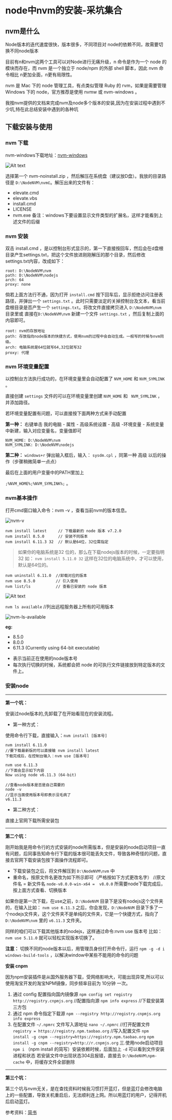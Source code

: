 # node中nvm的安装-采坑集合

## nvm是什么

  Node版本的迭代速度很快，版本很多，不同项目对 node的依赖不同，故需要切换不同node版本
  
 目前有n和nvm这两个工具可以对Node进行无痛升级，n 命令是作为一个 node 的模块而存在，而 nvm 是一个独立于 node/npm 的外部 shell 脚本，因此 nvm 命令相比 n更加全面，n更有局限性。

  nvm 是 Mac 下的 node 管理工具，有点类似管理 Ruby 的 rvm，如果是需要管理 Windows 下的 node，官方推荐是使用 nvmw 或 nvm-windows 。

  我按nvm提供的文档来完成nvm及node多个版本的安装,因为在安装过程中遇到不少坑,特在此总结安装中遇到的各种坑

## 下载安装与使用
### nvm 下载
  nvm-windows下载地址：[nvm-windows](https://github.com/coreybutler/nvm-windows)
  
  ![Alt text](node中nvm的安装-采坑集合-images/NVM-Windows.png)
 
 选择第一个 nvm-noinstall.zip ，然后解压在系统盘（建议放D盘）。我放的目录路径是 `D:\NodeNVM\nvm`c。解压出来的文件有：
 
 +  elevate.cmd
 +  elevate.vbs
 +  install.cmd
 +  LICENSE
 +  nvm.exe
备注：windows下要设置显示文件类型的扩展名，这样才能看到上述文件的后缀

### nvm 安装
 双击 install.cmd ，是以控制台形式显示的，第一下直接按回车，然后会在d盘根目录产生settings.txt，把这个文件放进刚刚解压的那个目录，然后修改settings.txt内容，改成如下：
 
 ```
root: D:\NodeNVM\nvm
path: D:\NodeNVM\nodejs
arch: 64
proxy: none
 ```
 
倘若上面方法行不通，因为打开 `install.cmd` 按下回车后，显示拒绝访问注册表路径，并弹出一个 `settings.txt` 。此时只需要淡定的关掉控制台及文本，看当前盘根目录是否产生一个 `settings.txt`。将改文件直接拷贝进入 `D:\NodeNVM\nvm` 目录里或 直接在`D:\NodeNVM\nvm` 新建一个文件 `settings.txt` ，然后复制上面的内容即可。
 
 ```
root: nvm的存放地址
path: 存放指向node版本的快捷方式，使用nvm的过程中会自动生成。一般写的时候与nvm同级。
arch: 电脑系统是64位就写64,32位就写32
proxy: 代理
```

### nvm 环境变量配置

以控制台方法执行成功的，在环境变量里会自动配置了 `NVM_HOME` 和 `NVM_SYMLINK` 。

直接创建 `settings` 文件的可以在环境变量里创建 `NVM_HOME` 和 ` NVM_SYMLINK` ，并添加路径。

若环境变量配置有问题，可以直接按下面两种方式来手动配置

**第一种：** 右键单击 我的电脑 - 属性 - 高级系统设置 - 高级 -环境变量 - 系统变量 中新建，输入对应变量名，变量值即可
 
 ```
NVM_HOME: D:\NodeNVM\nvm
NVM_SYMLINK: D:\NodeNVM\nodejs
```
 
**第二种：** `windows+r` 弹出输入框后，输入： `sysdm.cpl` ，同第一种 高级 以后的操作（步骤稍微简单一点点）

最后在上面的用户变量中的PATH里加上

`;%NVM_HOME%;%NVM_SYMLINK%;` 。

### nvm基本操作

 打开cmd窗口输入命令：nvm -v ，查看当前nvm的版本信息。
 
 ![nvm-v](node中nvm的安装-采坑集合-images/nvm-v.png)
 
 ```
nvm install latest     // 下载最新的 node 版本 v7.2.0
nvm install 8.5.0      // 安装不同版本
nvm install 6.11.3 32  // 默认是64位，32位需指定
```
 
>如果你的电脑系统是32 位的，那么在下载nodejs版本的时候，一定要指明 32 如： `nvm install 5.11.0 32`  这样在32位的电脑系统中，才可以使用，默认是64位的。
 
 ```
nvm uninstall 6.11.0  //卸载对应的版本
nvm use 8.5.0         // 引入使用
nvm list/ls           // 查看已安装的 node 版本
```
 
 ![Alt text](node中nvm的安装-采坑集合-images/nvm-ls.png)
 
`nvm ls available` //列出远程服务器上所有的可用版本
 
 ![nvm-ls-available](node中nvm的安装-采坑集合-images/nvm-ls-available.png)
 
 **eg:**
 -  8.5.0
 -  8.0.0
 -  6.11.3 (Currently using 64-bit executable)
  * 表示当前正在使用的node版本号
  * 每次执行切换的时候，系统都会把 node 的可执行文件链接放到特定版本的文件上。

### 安装node

---
**第一个坑：**

安装过node版本的,先卸载了在开始看现在的安装流程。

- 第一种方式：

使用命令行下载，直接输入：`nvm install [版本号]`
 
````
nvm install 6.11.0
//要下载最新版的可以直接输 nvm install latest
下载完成后，在控制台输入：nvm use [版本号]
 
nvm use 6.11.3
//下面会显示如下内容
Now using node v6.11.3 (64-bit)
 
//查看node版本是否是自己需要的
node -v
//显示当面使用版本号即表示没毛病了
v6.11.3
````

- 第二种方式：

直接上官网下载所需安装包

---
**第二个坑：**

刚开始我是用命令行的方式安装的node所需版本，但是安装的node启动项目一直有问题，后同事告知命令行下载的版本很可能丢失文件，导致各种奇怪的问题，直接去官网下载安装包按下面操作流程即可。
 
* 下载安装包之后，将文件解压到 `D:\NodeNVM\nvm` 中
* 重命名，按原文件名更改为如下所示即可（严格按如下方式更改名字）
//原文件名 =  新文件名
`node-v8.0.0-win-x64 =  v8.0.0`
所需要node下载完成后，按上面方式查看、切换版本
 
如果你是第一次下载，在use之前，`D:\NodeNVM` 目录下是没有nodejs这个文件夹的，在输入比如： `nvm use 6.11.3` 之后，你会发现，`D:\NodeNVM` 目录下多了一个nodejs文件夹，这个文件夹不是单纯的文件夹，它是一个快捷方式，指向了 `D:\NodeNVM\nvm` 里的  `v6.11.3` 文件夹。
 
同样的咱们可以下载其他版本的nodejs，这样通过命令:nvm use 版本号 比如：`nvm use 5.11.0` 就可以轻松实现版本切换了。
 
**注意：** 切换不同的node版本以后，用管理员身份打开命令行，运行 `npm -g -d i windows-build-tools` ，以解决window中某些不能用的命令的问题
 
**安装 cnpm**

因为npm安装插件是从国外服务器下载，受网络影响大，可能出现异常,所以可以使用淘宝开发的淘宝NPM镜像，同步频率目前为 10分钟 一次。
 
1. 通过 config 配置指向国内镜像源
 `npm config set registry http://registry.cnpmjs.org` //配置指向源
 `npm info express`  //下载安装第三方包
2. 通过 npm 命令指定下载源
 `npm --registry http://registry.cnpmjs.org info express`
3. 在配置文件 `~/.npmrc` 文件写入源地址
 `nano ~/.npmrc`   //打开配置文件
 `registry = https://registry.npm.taobao.org` //写入配置文件
 `npm install -g cnpm --registry=https://registry.npm.taobao.org`
 `npm install -g cnpm --registry=http://r.cnpmjs.org`
三.使用node启动项目
 `npm i` （npm install 的简写）安装依赖时候，后面加上 `-d` 可以看到文件安装进程和状态
若安装文件中出现状态304且报错，直接去 `D:\NodeNVM\npm-cache` 中，将缓存文件全部删除
 

---
**第三个坑：**

第三个坑与nvm无关，是在查找资料时候我习惯打开蓝灯，但是蓝灯会修改电脑上的一些配置，导致关机重启后，无法顺利连上网。所以用蓝灯的用户，记得开机后启动蓝灯。

参考资料：[简书](https://www.jianshu.com/p/d227e11af3f9)
